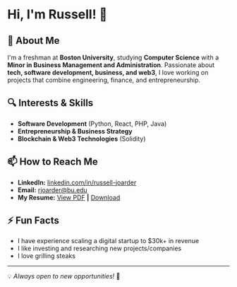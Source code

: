 # Hi, I'm Russell! 👋

## 🚀 About Me

I'm a freshman at **Boston University**, studying **Computer Science** with a **Minor in Business Management and Administration**. Passionate about **tech, software development, business, and web3**, I love working on projects that combine engineering, finance, and entrepreneurship.

## 🔍 Interests & Skills
- **Software Development** (Python, React, PHP, Java)
- **Entrepreneurship & Business Strategy**
- **Blockchain & Web3 Technologies** (Solidity)

## 📫 How to Reach Me
- **LinkedIn:** [linkedin.com/in/russell-joarder](https://www.linkedin.com/in/russell-joarder/)
- **Email:** [rjoarder@bu.edu](mailto:rjoarder@bu.edu)
- **My Resume:** [View PDF](https://drive.google.com/file/d/1mTXWcBRIyukXDyp4wzwzYl_w4LZZnrxa/view?usp=sharing) **|**  [Download](https://drive.google.com/uc?export=download&id=1mTXWcBRIyukXDyp4wzwzYl_w4LZZnrxa)

## ⚡ Fun Facts
- I have experience scaling a digital startup to $30k+ in revenue
- I like investing and researching new projects/companies
- I love grilling steaks

---
💡 *Always open to new opportunities!* 🚀
